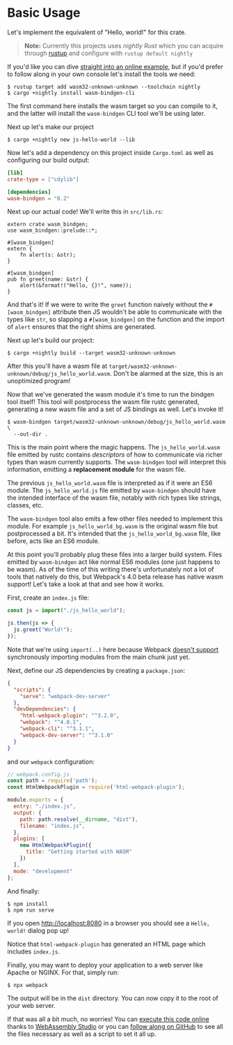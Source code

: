 # Basic Usage

Let's implement the equivalent of "Hello, world!" for this crate.

> **Note:** Currently this projects uses *nightly Rust* which you can acquire
> through [rustup] and configure with `rustup default nightly`

[rustup]: https://rustup.rs

If you'd like you can dive [straight into an online example][hello-online], but
if you'd prefer to follow along in your own console let's install the tools we
need:

```shell
$ rustup target add wasm32-unknown-unknown --toolchain nightly
$ cargo +nightly install wasm-bindgen-cli
```

The first command here installs the wasm target so you can compile to it, and
the latter will install the `wasm-bindgen` CLI tool we'll be using later.

Next up let's make our project

```shell
$ cargo +nightly new js-hello-world --lib
```

Now let's add a dependency on this project inside `Cargo.toml` as well as
configuring our build output:

```toml
[lib]
crate-type = ["cdylib"]

[dependencies]
wasm-bindgen = "0.2"
```

Next up our actual code! We'll write this in `src/lib.rs`:

```rust,ignore
extern crate wasm_bindgen;
use wasm_bindgen::prelude::*;

#[wasm_bindgen]
extern {
    fn alert(s: &str);
}

#[wasm_bindgen]
pub fn greet(name: &str) {
    alert(&format!("Hello, {}!", name));
}
```

And that's it! If we were to write the `greet` function naively without the
`#[wasm_bindgen]` attribute then JS wouldn't be able to communicate with the
types like `str`, so slapping a `#[wasm_bindgen]` on the function and the import
of `alert` ensures that the right shims are generated.

Next up let's build our project:

```shell
$ cargo +nightly build --target wasm32-unknown-unknown
```

After this you'll have a wasm file at
`target/wasm32-unknown-unknown/debug/js_hello_world.wasm`. Don't be alarmed at
the size, this is an unoptimized program!

Now that we've generated the wasm module it's time to run the bindgen tool
itself! This tool will postprocess the wasm file rustc generated, generating a
new wasm file and a set of JS bindings as well. Let's invoke it!

```shell
$ wasm-bindgen target/wasm32-unknown-unknown/debug/js_hello_world.wasm \
  --out-dir .
```

This is the main point where the magic happens. The `js_hello_world.wasm` file
emitted by rustc contains *descriptors* of how to communicate via richer types
than wasm currently supports. The `wasm-bindgen` tool will interpret this
information, emitting a **replacement module** for the wasm file.

The previous `js_hello_world.wasm` file is interpreted as if it were an ES6
module. The `js_hello_world.js` file emitted by `wasm-bindgen` should have the
intended interface of the wasm file, notably with rich types like strings,
classes, etc.

The `wasm-bindgen` tool also emits a few other files needed to implement this
module. For example `js_hello_world_bg.wasm` is the original wasm file but
postprocessed a bit. It's intended that the `js_hello_world_bg.wasm` file,
like before, acts like an ES6 module.

At this point you'll probably plug these files into a larger build system.
Files emitted by `wasm-bindgen` act like normal ES6 modules (one just happens to
be wasm). As of the time of this writing there's unfortunately not a lot of
tools that natively do this, but Webpack's 4.0 beta release has native wasm
support! Let's take a look at that and see how it works.

First, create an `index.js` file:

```js
const js = import("./js_hello_world");

js.then(js => {
  js.greet("World!");
});
```

Note that we're using `import(..)` here because Webpack [doesn't
support][webpack-issue] synchronously importing modules from the main chunk just
yet.

[webpack-issue]: https://github.com/webpack/webpack/issues/6615

Next, define our JS dependencies by creating a `package.json`:

```json
{
  "scripts": {
    "serve": "webpack-dev-server"
  },
  "devDependencies": {
    "html-webpack-plugin": "^3.2.0",
    "webpack": "^4.0.1",
    "webpack-cli": "^3.1.1",
    "webpack-dev-server": "^3.1.0"
  }
}
```

and our `webpack` configuration:

```js
// webpack.config.js
const path = require('path');
const HtmlWebpackPlugin = require('html-webpack-plugin');

module.exports = {
  entry: "./index.js",
  output: {
    path: path.resolve(__dirname, "dist"),
    filename: "index.js",
  },
  plugins: [
    new HtmlWebpackPlugin({
      title: "Getting started with WASM"
    })
  ],
  mode: "development"
};
```

And finally:

```shell
$ npm install
$ npm run serve
```

If you open [http://localhost:8080](http://localhost:8080) in a browser you should see a `Hello, world!`
dialog pop up!

Notice that `html-webpack-plugin` has generated an HTML page which includes `index.js`.

Finally, you may want to deploy your application to a web server like Apache or NGINX.
For that, simply run:

```shell
$ npx webpack
```

The output will be in the `dist` directory. You can now copy it to the root of your
web server.

If that was all a bit much, no worries! You can [execute this code
online][hello-online] thanks to [WebAssembly Studio](https://webassembly.studio)
or you can [follow along on GitHub][hello-tree] to see all the files necessary
as well as a script to set it all up.

[hello-tree]: https://github.com/rustwasm/wasm-bindgen/tree/master/examples/hello_world
[hello-readme]: https://github.com/rustwasm/wasm-bindgen/tree/master/examples/hello_world/README.md
[hello-online]: https://webassembly.studio/?f=gzubao6tg3
